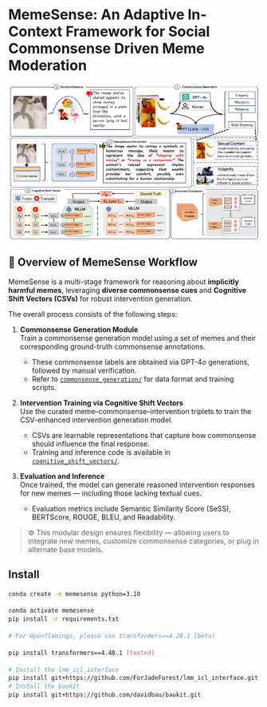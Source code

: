 # MemeSense: An Adaptive In-Context Framework for Social Commonsense Driven Meme Moderation

<p align="center"><img src="./cognitive_shift_vectors/assets/memesense.png" alt="teaser" /></p>

## 🧠 Overview of MemeSense Workflow

MemeSense is a multi-stage framework for reasoning about **implicitly harmful memes**, leveraging **diverse commonsense cues** and **Cognitive Shift Vectors (CSVs)** for robust intervention generation.

The overall process consists of the following steps:

1. **Commonsense Generation Module**  
   Train a commonsense generation model using a set of memes and their corresponding ground-truth commonsense annotations.  
   - These commonsense labels are obtained via GPT-4o generations, followed by manual verification.  
   - Refer to [`commonsense_generation/`](./commonsense_generation) for data format and training scripts.

2. **Intervention Training via Cognitive Shift Vectors**  
   Use the curated meme–commonsense–intervention triplets to train the CSV-enhanced intervention generation model.  
   - CSVs are learnable representations that capture how commonsense should influence the final response.  
   - Training and inference code is available in [`cognitive_shift_vectors/`](./cognitive_shift_vectors).

3. **Evaluation and Inference**  
   Once trained, the model can generate reasoned intervention responses for new memes — including those lacking textual cues.  
   - Evaluation metrics include Semantic Similarity Score (SeSS), BERTScore, ROUGE, BLEU, and Readability.

> ⚙️ This modular design ensures flexibility — allowing users to integrate new memes, customize commonsense categories, or plug in alternate base models.

## Install 
```bash
conda create -n memesense python=3.10

conda activate memesense
pip install -r requirements.txt

# For Openflamingo, please use transformers==4.28.1 [beta]

pip install transformers==4.48.1 [tested]

# Install the lmm_icl_interface
pip install git+https://github.com/ForJadeForest/lmm_icl_interface.git
# Install the baukit
pip install git+https://github.com/davidbau/baukit.git
```


